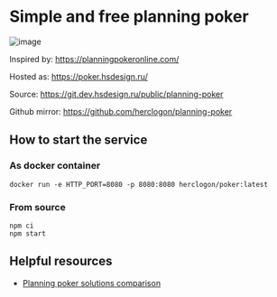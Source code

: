 # Simple and free planning poker

![image](https://user-images.githubusercontent.com/884844/153072383-05f552d5-4d98-4fca-aa6c-eb316af26a9b.png)

Inspired by: https://planningpokeronline.com/

Hosted as: https://poker.hsdesign.ru/

Source: https://git.dev.hsdesign.ru/public/planning-poker

Github mirror: https://github.com/herclogon/planning-poker


## How to start the service

### As docker container

```
docker run -e HTTP_PORT=8080 -p 8080:8080 herclogon/poker:latest
```

### From source

```
npm ci
npm start
```

## Helpful resources

* [Planning poker solutions comparison](https://pmclub-pro.translate.goog/articles/kak-my-iskali-nash-idealnyj-instrument-dlya-poker-planirovaniya?_x_tr_sl=ru&_x_tr_tl=en&_x_tr_hl=en-US&_x_tr_pto=wapp)